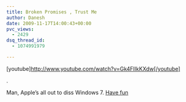 ```yaml
---
title: Broken Promises , Trust Me
author: Danesh
date: 2009-11-17T14:00:43+00:00
pvc_views:
  - 2429
dsq_thread_id:
  - 1074991979

---
```

[youtube]http://www.youtube.com/watch?v=Gk4FIIkKXdw[/youtube]

.

Man, Apple&#8217;s all out to diss Windows 7. [Have fun][1]

 [1]: http://www.apple.com/getamac/ads/